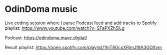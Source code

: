 # OdinDoma music

Live coding session where I parse Podcast feed and add tracks to Spotify playlist:
https://www.youtube.com/watch?v=SFaPXZh5iLg

Podcast: https://odindoma.mave.digital/

Result playlist: https://open.spotify.com/playlist/1hjT8GcsXRjmJf8A3GDXym
